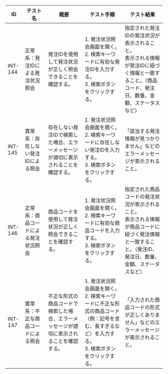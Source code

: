 | ID | テスト名 | 概要 | テスト手順 | テスト結果 |
|------|----------|--------|------------|------------|
| INT-144 | 正常系：発注IDによる発注状況照会 | 発注IDを使用して発注状況が正しく照会できることを確認する。 | 1. 発注状況照会画面を開く。<br>2. 検索キーワードに有効な発注IDを入力する。<br>3. 検索ボタンをクリックする。 | 指定された発注IDの発注状況が表示されること。<br>表示される情報が発注IDに紐づく情報と一致すること。（商品コード、発注日、数量、金額、ステータスなど） |
| INT-145 | 異常系：存在しない発注IDによる照会 | 存在しない発注IDで検索した場合、エラーメッセージが適切に表示されることを確認する。 | 1. 発注状況照会画面を開く。<br>2. 検索キーワードに存在しない発注IDを入力する。<br>3. 検索ボタンをクリックする。 | 「該当する発注情報が見つかりません」などのエラーメッセージが表示されること。 |
| INT-146 | 正常系：商品コードによる発注状況照会 | 商品コードを使用して発注状況が正しく照会できることを確認する。 | 1. 発注状況照会画面を開く。<br>2. 検索キーワードに有効な商品コードを入力する。<br>3. 検索ボタンをクリックする。 | 指定された商品コードの発注状況が表示されること。<br>表示される情報が商品コードに紐づく発注情報と一致すること。（発注ID、発注日、数量、金額、ステータスなど） |
| INT-147 | 異常系：不正な商品コードによる照会 | 不正な形式の商品コードで検索した場合、エラーメッセージが適切に表示されることを確認する。 | 1. 発注状況照会画面を開く。<br>2. 検索キーワードに不正な形式の商品コード（例：記号を含む、長すぎるなど）を入力する。<br>3. 検索ボタンをクリックする。 | 「入力された商品コードの形式が正しくありません」などのエラーメッセージが表示されること。 | 